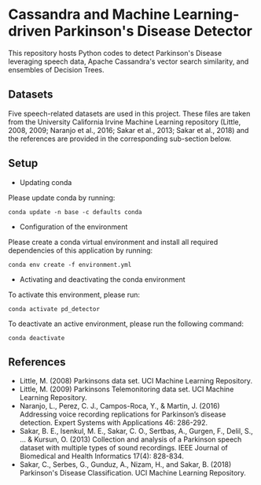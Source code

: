 # Cassandra and Machine Learning-driven Parkinson's Disease Detector
This repository hosts Python codes to detect Parkinson's Disease leveraging speech data, Apache Cassandra's vector search similarity, and ensembles of Decision Trees.

## Datasets
Five speech-related datasets are used in this project. These files are taken from the University California Irvine
Machine Learning repository (Little, 2008, 2009; Naranjo et al., 2016; Sakar et al., 2013; Sakar et al., 2018) and 
the references are provided in the corresponding sub-section below.

## Setup

* Updating conda

Please update conda by running:

`conda update -n base -c defaults conda`

* Configuration of the environment

Please create a conda virtual environment and install all required dependencies of this application by
running: 

`conda env create -f environment.yml`

* Activating and deactivating the conda environment

To activate this environment, please run:

`conda activate pd_detector`

To deactivate an active environment, please run the following command:

`conda deactivate`

## References

- Little, M. (2008) Parkinsons data set. UCI Machine Learning Repository.
- Little, M. (2009) Parkinsons Telemonitoring data set. UCI Machine Learning Repository.
- Naranjo, L., Perez, C. J., Campos-Roca, Y., & Martin, J. (2016) Addressing voice recording replications for 
Parkinson’s disease detection. Expert Systems with Applications 46: 286-292.
- Sakar, B. E., Isenkul, M. E., Sakar, C. O., Sertbas, A., Gurgen, F., Delil, S., ... & Kursun, O. (2013) 
Collection and analysis of a Parkinson speech dataset with multiple types of sound recordings. 
IEEE Journal of Biomedical and Health Informatics 17(4): 828-834.
- Sakar, C., Serbes, G., Gunduz, A., Nizam, H., and Sakar, B. (2018) 
Parkinson's Disease Classification. UCI Machine Learning Repository.
